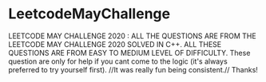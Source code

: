 # LeetcodeMayChallenge
LEETCODE MAY CHALLENGE 2020 : 
ALL THE QUESTIONS ARE FROM THE LEETCODE MAY CHALLENGE 2020 SOLVED IN C++.
ALL THESE QUESTIONS ARE FROM EASY TO MEDIUM LEVEL OF DIFFICULTY.
These question are only for help if you cant come to the logic (it's always preferred to try yourself first).
//It was really fun being consistent.//
Thanks!
